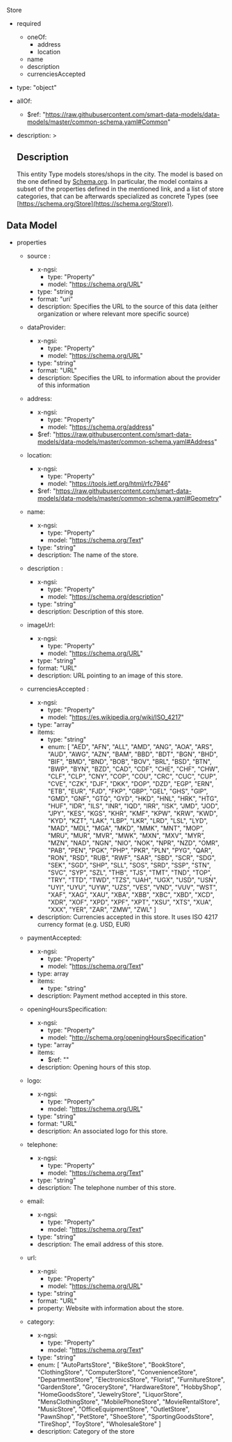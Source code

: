 Store
  - required
    - oneOf:
      - address
      - location
    - name
    - description
    - currenciesAccepted
  - type: "object"  
   - allOf:
      - $ref: "https://raw.githubusercontent.com/smart-data-models/data-models/master/common-schema.yaml#Common"

  - description: > 
    ## Description 
    This entity Type models stores/shops in the city. The model is based on the one defined by [Schema.org](https://schema.org/Store). In particular, the model contains a subset of the properties defined in the mentioned link, and a list of store categories, that can be afterwards specialized as concrete Types (see [https://schema.org/Store](https://schema.org/Store)). 

  ## Data Model
  - properties
    - source : 
      - x-ngsi: 
        - type: "Property"
        - model: "https://schema.org/URL"
      - type: "string 
      - format: "uri" 
      - description: Specifies the URL to the source of this data (either organization or where relevant more specific source)

    - dataProvider: 
      - x-ngsi:
        - type: "Property"
        - model: "https://schema.org/URL"
      - type: "string"
      - format: "URL"
      - description: Specifies the URL to information about the provider of this information

    - address:
      - x-ngsi:
        - type: "Property"
        - model: "https://schema.org/address"
      - $ref: "https://raw.githubusercontent.com/smart-data-models/data-models/master/common-schema.yaml#Address"

    - location: 
      - x-ngsi:
        - type: "Property"
        - model: "https://tools.ietf.org/html/rfc7946"
      - $ref: "https://raw.githubusercontent.com/smart-data-models/data-models/master/common-schema.yaml#Geometry" 

    - name: 
      - x-ngsi:
        - type: "Property"
        - model: "https://schema.org/Text"
      - type: "string"  
      - description: The name of the store.

    - description : 
      - x-ngsi: 
        - type: "Property"
        - model: "https://schema.org/description"
      - type: "string"
      - description: Description of this store.

    - imageUrl: 
      - x-ngsi: 
        - type: "Property"
        - model: "https://schema.org/URL"
      - type: "string"
      - format: "URL" 
      - description: URL pointing to an image of this store.
  
    - currenciesAccepted : 
      - x-ngsi:
        - type: "Property"
        - model: "https://es.wikipedia.org/wiki/ISO_4217" 
      - type: "array"
      - items: 
        - type: "string"
        - enum:  [
              "AED", "AFN", "ALL", "AMD", "ANG", "AOA", "ARS", "AUD", "AWG", "AZN", "BAM", "BBD", "BDT", "BGN", "BHD", "BIF", "BMD", "BND", "BOB", "BOV", "BRL", "BSD", "BTN", "BWP", "BYN", "BZD", "CAD", "CDF", "CHE", "CHF", "CHW", "CLF", "CLP", "CNY", "COP", "COU", "CRC", "CUC", "CUP", "CVE", "CZK", "DJF", "DKK", "DOP", "DZD", "EGP", "ERN", "ETB", "EUR", "FJD", "FKP", "GBP", "GEL", "GHS", "GIP", "GMD", "GNF", "GTQ", "GYD", "HKD", "HNL", "HRK", "HTG", "HUF", "IDR", "ILS", "INR", "IQD", "IRR", "ISK", "JMD", "JOD", "JPY", "KES", "KGS", "KHR", "KMF", "KPW", "KRW", "KWD", "KYD", "KZT", "LAK", "LBP", "LKR", "LRD", "LSL", "LYD", "MAD", "MDL", "MGA", "MKD", "MMK", "MNT", "MOP", "MRU", "MUR", "MVR", "MWK", "MXN", "MXV", "MYR", "MZN", "NAD", "NGN", "NIO", "NOK", "NPR", "NZD", "OMR", "PAB", "PEN", "PGK", "PHP", "PKR", "PLN", "PYG", "QAR", "RON", "RSD", "RUB", "RWF", "SAR", "SBD", "SCR", "SDG", "SEK", "SGD", "SHP", "SLL", "SOS", "SRD", "SSP", "STN", "SVC", "SYP", "SZL", "THB", "TJS", "TMT", "TND", "TOP", "TRY", "TTD", "TWD", "TZS", "UAH", "UGX", "USD", "USN", "UYI", "UYU", "UYW", "UZS", "VES", "VND", "VUV", "WST", "XAF", "XAG", "XAU", "XBA", "XBB", "XBC", "XBD", "XCD", "XDR", "XOF", "XPD", "XPF", "XPT", "XSU", "XTS", "XUA", "XXX", "YER", "ZAR", "ZMW", "ZWL"
            ]
      - description: Currencies accepted in this store. It uses  ISO 4217 currency format (e.g. USD, EUR)
  
    - paymentAccepted: 
      - x-ngsi: 
        - type: "Property"
        - model: "https://schema.org/Text"
      - type: array
      - items: 
        - type: "string"
      - description: Payment method accepted in this store.

    - openingHoursSpecification: 
      - x-ngsi: 
        - type: "Property"
        - model: "http://schema.org/openingHoursSpecification"
      - type: "array"
      - items:
        - $ref: ""
      - description: Opening hours of this stop.

    - logo: 
      - x-ngsi: 
        - type: "Property"
        - model: "https://schema.org/URL"
      - type: "string"
      - format: "URL"
      - description: An associated logo for this store.
  
    - telephone: 
      - x-ngsi:
        - type: "Property"
        - model: "https://schema.org/Text"
      - type: "string"  
      - description: The telephone number of this store.

    - email: 
      - x-ngsi: 
        - type: "Property"
        - model: "https://schema.org/Text"
      - type: "string"  
      - description: The email address of this store.
  
    - url: 
      - x-ngsi: 
        - type: "Property"
        - model: "https://schema.org/URL"
      - type: "string"
      - format: "URL"  
      - property: Website with information about the store.

    - category: 
      - x-ngsi:
        - type: "Property"
        - model: "https://schema.org/Text"
      - type: "string"
      - enum:  [
            "AutoPartsStore",
            "BikeStore",
            "BookStore",
            "ClothingStore",
            "ComputerStore",
            "ConvenienceStore",
            "DepartmentStore",
            "ElectronicsStore",
            "Florist",
            "FurnitureStore",
            "GardenStore",
            "GroceryStore",
            "HardwareStore",
            "HobbyShop",
            "HomeGoodsStore",
            "JewelryStore",
            "LiquorStore",
            "MensClothingStore",
            "MobilePhoneStore",
            "MovieRentalStore",
            "MusicStore",
            "OfficeEquipmentStore",
            "OutletStore",
            "PawnShop",
            "PetStore",
            "ShoeStore",
            "SportingGoodsStore",
            "TireShop",
            "ToyStore",
            "WholesaleStore"
          ]  
      - description: Category of the store

